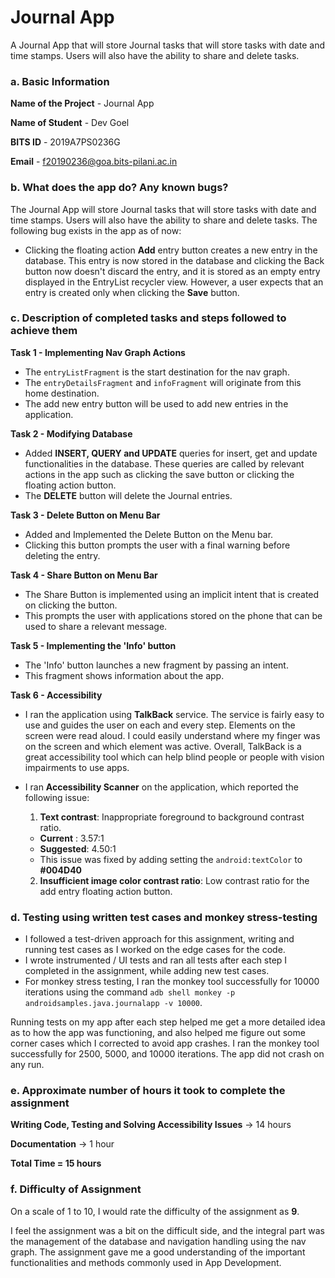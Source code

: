 # Journal App

A Journal App that will store Journal tasks that will store tasks with date and time stamps. Users will also have the ability to share and delete tasks.

### a. Basic Information

**Name of the Project** - Journal App

**Name of Student** - Dev Goel

**BITS ID** - 2019A7PS0236G

**Email** - f20190236@goa.bits-pilani.ac.in

### b. What does the app do? Any known bugs?

The Journal App will store Journal tasks that will store tasks with date and time stamps. Users will also have the ability to share and delete tasks. The following bug exists in the app as of now:

- Clicking the floating action **Add** entry button creates a new entry in the database. This entry is now stored in the database and clicking the Back button now doesn't discard the entry, and it is stored as an empty entry displayed in the EntryList recycler view. However, a user expects that an entry is created only when clicking the **Save** button.

### c. Description of completed tasks and steps followed to achieve them

**Task 1 - Implementing Nav Graph Actions**

- The `entryListFragment` is the start destination for the nav graph.
- The `entryDetailsFragment` and `infoFragment` will originate from this home destination.
- The add new entry button will be used to add new entries in the application.

**Task 2 - Modifying Database**

- Added **INSERT, QUERY and UPDATE** queries for insert, get and update functionalities in the database. These queries are called by relevant actions in the app such as clicking the save button or clicking the floating action button.
- The **DELETE** button will delete the Journal entries.

**Task 3 - Delete Button on Menu Bar**

- Added and Implemented the Delete Button on the Menu bar.
- Clicking this button prompts the user with a final warning before deleting the entry.

**Task 4 - Share Button on Menu Bar**

- The Share Button is implemented using an implicit intent that is created on clicking the button.
- This prompts the user with applications stored on the phone that can be used to share a relevant message.

**Task 5 - Implementing the 'Info' button**

- The 'Info' button launches a new fragment by passing an intent.
- This fragment shows information about the app.

**Task 6 - Accessibility**

- I ran the application using **TalkBack** service. The service is fairly easy to use and guides the user on each and every step. Elements on the screen were read aloud. I could easily understand where my finger was on the screen and which element was active. Overall, TalkBack is a great accessibility tool which can help blind people or people with vision impairments to use apps.

- I ran **Accessibility Scanner** on the application, which reported the following issue:

  1. **Text contrast**: Inappropriate foreground to background contrast ratio.

  - **Current** : 3.57:1
  - **Suggested**: 4.50:1
  - This issue was fixed by adding setting the `android:textColor` to **#004D40**

  2. **Insufficient image color contrast ratio**: Low contrast ratio for the add entry floating action button.

### d. Testing using written test cases and monkey stress-testing

- I followed a test-driven approach for this assignment, writing and running test cases as I worked on the edge cases for the code.
- I wrote instrumented / UI tests and ran all tests after each step I completed in the assignment, while adding new test cases.
- For monkey stress testing, I ran the monkey tool successfully for 10000 iterations using the command `adb shell monkey -p androidsamples.java.journalapp -v 10000`.

Running tests on my app after each step helped me get a more detailed idea as to how the app was functioning, and also helped me figure out some corner cases which I corrected to avoid app crashes.
I ran the monkey tool successfully for 2500, 5000, and 10000 iterations. The app did not crash on any run.

### e. Approximate number of hours it took to complete the assignment

**Writing Code, Testing and Solving Accessibility Issues** -> 14 hours

**Documentation** -> 1 hour

**Total Time = 15 hours**

### f. Difficulty of Assignment

On a scale of 1 to 10, I would rate the difficulty of the assignment as **9**.

I feel the assignment was a bit on the difficult side, and the integral part was the management of the database and navigation handling using the nav graph. The assignment gave me a good understanding of the important functionalities and methods commonly used in App Development.
